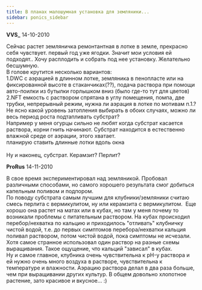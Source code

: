```yaml
---
title: В планах малошумная установка для земляники...
sidebar: ponics_sidebar
---
```


**VVS_** 14-10-2010

Сейчас растет земляничка ремонтантная в лотке в земле, прекрасно себя чувствует. первый год уже ягодки. Значит мои условия ей подходят.. Хочу расплодить и собрать под нее установку. Желательно бесшумную.<br />В голове крутится несколько вариантов:<br />1.DWC с аэрацией в длинном лотке, земляника в пенопласте или на фиксированной высоте в стаканчиках(??), подача раствора при помощи авто-поилки из бутылки горлышком вниз (было где-то тут для цветов)<br />2.NFT емкость с раствором спрятана в углу помещения, помпа, две трубки, непрерывный режим, нужна ли аэрация в лотке по мотивам п.1.?<br />Не ясно какой уровень затопления выбирать в обоих случаях, можно ли весь период роста подтапливать субстрат?<br />Например у меня огурцы сильно не любят когда субстрат касается раствора, корни гнить начинают. Субстрат находится в естественно влажной среде от аэрации, этого хватает.<br />планирую ставить длинные лотки вдоль окна<br /><br />Ну и наконец, субстрат. Керамзит? Перлит?

**ProRus** 14-11-2010

В свое время экспериментировал над земляникой. Пробовал различными способами, но самого хорошего результата смог добиться капельным поливом и подпором.<br />По поводу субстрата самым лучшим для клубники/земляники считаю смесь перлита с вермикулитом, ну или керамзита с вермикулитом.&nbsp; Еще хорошо она растет на матах или в кубах, но там у меня почему то возникали проблемы с питательным раствором. На кубах происходил перебор/нехватка по кальцию и приходилось &quot;отливать&quot; клубничку чистой водой, т.е. до первых симптомов перебора/нехватки кальция поливал раствором, потом чистой водой, пока симптомы не исчезали. Хотя самое странное использовал один раствор на разные схемы выращивания. Такое ощущение, что кальций &quot;зависал&quot; в кубах. <br />Ну и самое главное, клубника очень чувствительна к pH-у раствора и ей нужно очень много воздуха в растворе, чувствительна к температуре и влажности. Аэрацию раствора делал в два раза больше, чем при выращивании других культур. В общем довольно хлопотное растение, зато красивое и вкусное... :)

